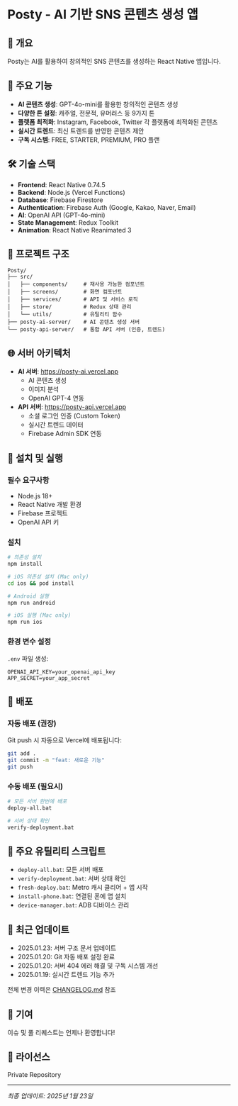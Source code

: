 # Posty - AI 기반 SNS 콘텐츠 생성 앱

## 📱 개요
Posty는 AI를 활용하여 창의적인 SNS 콘텐츠를 생성하는 React Native 앱입니다.

## 🚀 주요 기능
- **AI 콘텐츠 생성**: GPT-4o-mini를 활용한 창의적인 콘텐츠 생성
- **다양한 톤 설정**: 캐주얼, 전문적, 유머러스 등 9가지 톤
- **플랫폼 최적화**: Instagram, Facebook, Twitter 각 플랫폼에 최적화된 콘텐츠
- **실시간 트렌드**: 최신 트렌드를 반영한 콘텐츠 제안
- **구독 시스템**: FREE, STARTER, PREMIUM, PRO 플랜

## 🛠 기술 스택
- **Frontend**: React Native 0.74.5
- **Backend**: Node.js (Vercel Functions)
- **Database**: Firebase Firestore
- **Authentication**: Firebase Auth (Google, Kakao, Naver, Email)
- **AI**: OpenAI API (GPT-4o-mini)
- **State Management**: Redux Toolkit
- **Animation**: React Native Reanimated 3

## 📂 프로젝트 구조
```
Posty/
├── src/
│   ├── components/     # 재사용 가능한 컴포넌트
│   ├── screens/        # 화면 컴포넌트
│   ├── services/       # API 및 서비스 로직
│   ├── store/          # Redux 상태 관리
│   └── utils/          # 유틸리티 함수
├── posty-ai-server/    # AI 콘텐츠 생성 서버
└── posty-api-server/   # 통합 API 서버 (인증, 트렌드)
```

## 🌐 서버 아키텍처
- **AI 서버**: https://posty-ai.vercel.app
  - AI 콘텐츠 생성
  - 이미지 분석
  - OpenAI GPT-4 연동
- **API 서버**: https://posty-api.vercel.app
  - 소셜 로그인 인증 (Custom Token)
  - 실시간 트렌드 데이터
  - Firebase Admin SDK 연동

## 🔧 설치 및 실행

### 필수 요구사항
- Node.js 18+
- React Native 개발 환경
- Firebase 프로젝트
- OpenAI API 키

### 설치
```bash
# 의존성 설치
npm install

# iOS 의존성 설치 (Mac only)
cd ios && pod install

# Android 실행
npm run android

# iOS 실행 (Mac only)
npm run ios
```

### 환경 변수 설정
`.env` 파일 생성:
```
OPENAI_API_KEY=your_openai_api_key
APP_SECRET=your_app_secret
```

## 🚀 배포

### 자동 배포 (권장)
Git push 시 자동으로 Vercel에 배포됩니다:
```bash
git add .
git commit -m "feat: 새로운 기능"
git push
```

### 수동 배포 (필요시)
```bash
# 모든 서버 한번에 배포
deploy-all.bat

# 서버 상태 확인
verify-deployment.bat
```

## 📱 주요 유틸리티 스크립트
- `deploy-all.bat`: 모든 서버 배포
- `verify-deployment.bat`: 서버 상태 확인
- `fresh-deploy.bat`: Metro 캐시 클리어 + 앱 시작
- `install-phone.bat`: 연결된 폰에 앱 설치
- `device-manager.bat`: ADB 디바이스 관리

## 📝 최근 업데이트
- 2025.01.23: 서버 구조 문서 업데이트
- 2025.01.20: Git 자동 배포 설정 완료
- 2025.01.20: 서버 404 에러 해결 및 구독 시스템 개선
- 2025.01.19: 실시간 트렌드 기능 추가

전체 변경 이력은 [CHANGELOG.md](./CHANGELOG.md) 참조

## 🤝 기여
이슈 및 풀 리퀘스트는 언제나 환영합니다!

## 📄 라이선스
Private Repository

---
*최종 업데이트: 2025년 1월 23일*
